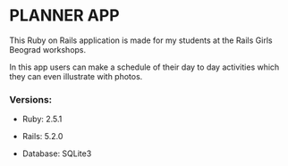 # PLANNER APP

This Ruby on Rails application is made for my students at the Rails Girls Beograd workshops.


In this app users can make a schedule of their day to day activities which they can even illustrate with photos.


### Versions:

* Ruby:
  2.5.1

* Rails:
  5.2.0

* Database:
  SQLite3
